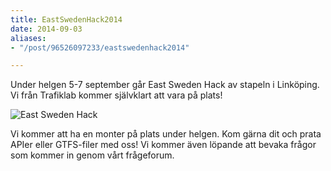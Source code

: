 ```yaml
---
title: EastSwedenHack2014
date: 2014-09-03
aliases:
- "/post/96526097233/eastswedenhack2014"

---
```

Under helgen 5-7 september går East Sweden Hack av stapeln i Linköping. Vi från Trafiklab kommer självklart att vara på plats! 

<img alt="East Sweden Hack" src="http://eastswedenhack.se/wp-content/uploads/2014/03/esh_logo.png"/></strong>

 Vi kommer att ha en monter på plats under helgen. Kom gärna dit och prata APIer eller GTFS-filer med oss! Vi kommer även löpande att bevaka frågor som kommer in genom vårt frågeforum.